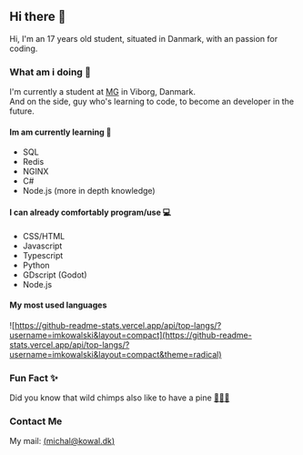 ## Hi there 👋
Hi, I'm an 17 years old student, situated in Danmark, with an passion for coding.

### What am i doing 🤔
I'm currently a student at [MG](https://www.mercantec.dk/uddannelser/gymnasiale-uddannelser/htx) in Viborg, Danmark. <br>
And on the side, guy who's learning to code, to become an developer in the future. 
#### Im am currently learning 🌱
- SQL
- Redis
- NGINX
- C#
- Node.js (more in depth knowledge)

#### I can already comfortably program/use 💻
- CSS/HTML
- Javascript
- Typescript
- Python
- GDscript (Godot)
- Node.js

#### My most used languages
![https://github-readme-stats.vercel.app/api/top-langs/?username=imkowalski&layout=compact](https://github-readme-stats.vercel.app/api/top-langs/?username=imkowalski&layout=compact&theme=radical)

### Fun Fact ✨
Did you know that wild chimps also like to have a pine [🙉🍻🐵](https://bestlifeonline.com/animal-facts/#:~:text=Wild%20chimps%20like%20to%20drink.)
<br>
### Contact Me
My mail: [(michal@kowal.dk)](mailto:michal@kowal.dk)
